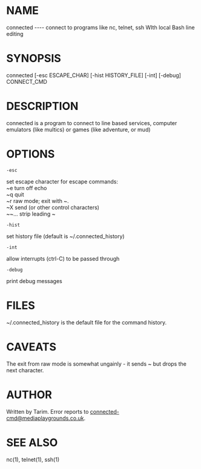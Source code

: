 NAME
====

  connected ---- connect to programs like nc, telnet, ssh WIth local Bash line editing


SYNOPSIS
========

  connected [-esc ESCAPE_CHAR] [-hist HISTORY_FILE] [-int] [-debug] CONNECT_CMD


DESCRIPTION
===========

  connected is a program to connect to line based services, computer emulators
  (like multics) or games (like adventure, or mud)


OPTIONS
=======
    -esc
  set escape character for escape commands:  
      ~e  turn off echo  
      ~q  quit  
      ~r  raw mode; exit with ~<ctrl-J>.  
      ~X  send <ctrl-X> (or other control characters)  
      ~~...  strip leading ~  

    -hist
  set history file (default is ~/.connected_history)

    -int
  allow interrupts (ctrl-C) to be passed through

    -debug
  print debug messages


FILES
=====
  ~/.connected_history is the default file for the command history.


CAVEATS
=======
  The exit from raw mode is somewhat ungainly - it sends ~<ctrl-J> but drops
  the next character.


AUTHOR
======
  Written by Tarim.
  Error reports to <connected-cmd@mediaplaygrounds.co.uk>.


SEE ALSO
========
  nc(1), telnet(1), ssh(1)

